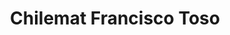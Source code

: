---
title: "Chilemat Francisco Toso"
url: /penablanca/chilemat-francisco-toso/
shop: hágalo usted mismo
---